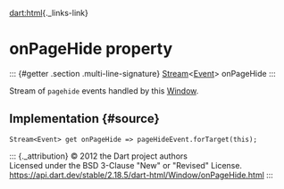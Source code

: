 [dart:html](../../dart-html/dart-html-library){._links-link}

onPageHide property
===================

::: {#getter .section .multi-line-signature}
[Stream](../../dart-async/stream-class)\<[Event](../event-class)\>
onPageHide
:::

Stream of `pagehide` events handled by this [Window](../window-class).

Implementation {#source}
--------------

``` {.language-dart data-language="dart"}
Stream<Event> get onPageHide => pageHideEvent.forTarget(this);
```

::: {._attribution}
© 2012 the Dart project authors\
Licensed under the BSD 3-Clause \"New\" or \"Revised\" License.\
<https://api.dart.dev/stable/2.18.5/dart-html/Window/onPageHide.html>
:::
